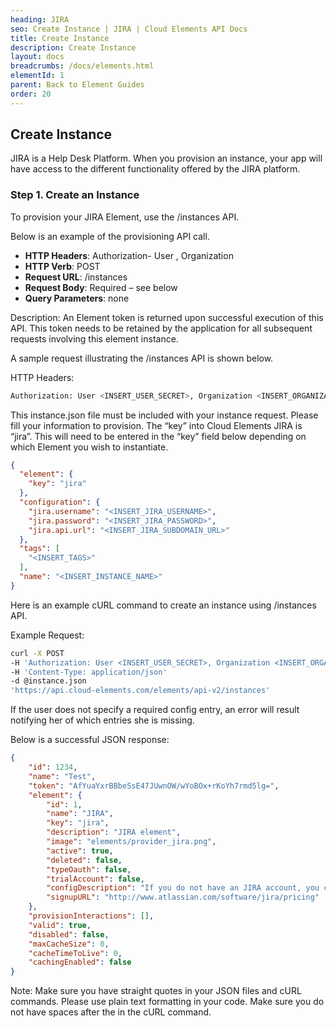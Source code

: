 ```yaml
---
heading: JIRA
seo: Create Instance | JIRA | Cloud Elements API Docs
title: Create Instance
description: Create Instance
layout: docs
breadcrumbs: /docs/elements.html
elementId: 1
parent: Back to Element Guides
order: 20
---
```


## Create Instance

JIRA is a Help Desk Platform. When you provision an instance, your app will have access to the different functionality offered by the JIRA platform.

### Step 1. Create an Instance

To provision your JIRA Element, use the /instances API.

Below is an example of the provisioning API call.

* __HTTP Headers__: Authorization- User <user secret>, Organization <organization secret>
* __HTTP Verb__: POST
* __Request URL__: /instances
* __Request Body__: Required – see below
* __Query Parameters__: none

Description: An Element token is returned upon successful execution of this API. This token needs to be retained by the application for all subsequent requests involving this element instance.

A sample request illustrating the /instances API is shown below.

HTTP Headers:

```bash
Authorization: User <INSERT_USER_SECRET>, Organization <INSERT_ORGANIZATION_SECRET>

```
This instance.json file must be included with your instance request.  Please fill your information to provision.  The “key” into Cloud Elements JIRA is “jira”.  This will need to be entered in the “key” field below depending on which Element you wish to instantiate.

```JSON
{
  "element": {
    "key": "jira"
  },
  "configuration": {
    "jira.username": "<INSERT_JIRA_USERNAME>",
    "jira.password": "<INSERT_JIRA_PASSWORD>",
    "jira.api.url": "<INSERT_JIRA_SUBDOMAIN_URL>"
  },
  "tags": [
    "<INSERT_TAGS>"
  ],
  "name": "<INSERT_INSTANCE_NAME>"
}
```

Here is an example cURL command to create an instance using /instances API.

Example Request:

```bash
curl -X POST
-H 'Authorization: User <INSERT_USER_SECRET>, Organization <INSERT_ORGANIZATION_SECRET>'
-H 'Content-Type: application/json'
-d @instance.json
'https://api.cloud-elements.com/elements/api-v2/instances'
```

If the user does not specify a required config entry, an error will result notifying her of which entries she is missing.

Below is a successful JSON response:

```JSON
{
    "id": 1234,
    "name": "Test",
    "token": "AfYuaYxrBBbeSsE47JUwnOW/wYoBOx+rKoYh7rmd5lg=",
    "element": {
        "id": 1,
        "name": "JIRA",
        "key": "jira",
        "description": "JIRA element",
        "image": "elements/provider_jira.png",
        "active": true,
        "deleted": false,
        "typeOauth": false,
        "trialAccount": false,
        "configDescription": "If you do not have an JIRA account, you can create one at <a href="http://www.atlassian.com/software/jira/pricing" target="_blank">JIRA Signup</a>",
        "signupURL": "http://www.atlassian.com/software/jira/pricing"
    },
    "provisionInteractions": [],
    "valid": true,
    "disabled": false,
    "maxCacheSize": 0,
    "cacheTimeToLive": 0,
    "cachingEnabled": false
}
```

Note:  Make sure you have straight quotes in your JSON files and cURL commands.  Please use plain text formatting in your code.  Make sure you do not have spaces after the in the cURL command.

